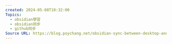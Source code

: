 ```yaml
---
created: 2024-05-08T10:32:00
Topics:
  - obsidian學習
  - obsidian同步
  - github同步
Source URL: https://blog.poychang.net/obsidian-sync-between-desktop-and-mobile-with-git/
---
```


